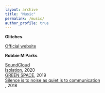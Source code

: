 ```yaml
---
layout: archive
title: "Music"
permalink: /music/
author_profile: true
---
```


<b>Glitches</b>

<a href='https://www.glitchesmusic.co.uk/' target="_blank">Official website</a><br>

<b>Robbie M Parks</b>

<a href='https://soundcloud.com/rmiparks' target="_blank">SoundCloud<br></a>
<a href='https://soundcloud.com/rmiparks/sets/isolation' target="_blank">Isolation</a>, 2020<br>
<a href='https://www.greatexhibitionroadfestival.co.uk/event/green-space/?backto=whats-on' target="_blank">GREEN SPACE</a>, 2019<br>
<a href='https://soundcloud.com/rmiparks/sets/silence-is-to-noise-as-quiet-is-to-communication' target="_blank">Silence is to noise as quiet is to communication<br></a>, 2018<br>






